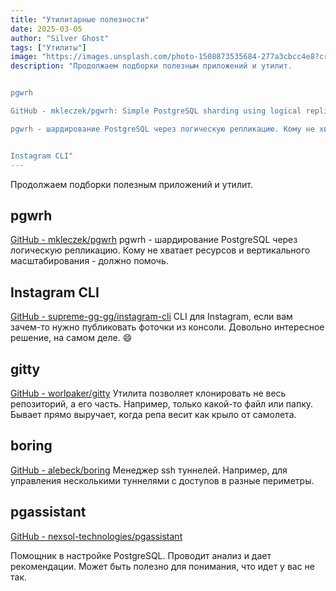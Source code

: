 ```yaml
---
title: "Утилитарные полезности"
date: 2025-03-05
author: "Silver Ghost"
tags: ["Утилиты"]
image: "https://images.unsplash.com/photo-1508873535684-277a3cbcc4e8?crop&#x3D;entropy&amp;cs&#x3D;tinysrgb&amp;fit&#x3D;max&amp;fm&#x3D;jpg&amp;ixid&#x3D;M3wxMTc3M3wwfDF8c2VhcmNofDJ8fHRvb2xzfGVufDB8fHx8MTc0MTE4MjI2NHww&amp;ixlib&#x3D;rb-4.0.3&amp;q&#x3D;80&amp;w&#x3D;2000"
description: "Продолжаем подборки полезным приложений и утилит.


pgwrh

GitHub - mkleczek/pgwrh: Simple PostgreSQL sharding using logical replication and postgres_fdwSimple PostgreSQL sharding using logical replication and postgres_fdw - mkleczek/pgwrhGitHubmkleczek

pgwrh - шардирование PostgreSQL через логическую репликацию. Кому не хватает ресурсов и вертикального масштабирования - должно помочь.


Instagram CLI"
---
```


Продолжаем подборки полезным приложений и утилит.

## pgwrh
[GitHub - mkleczek/pgwrh](https://github.com/mkleczek/pgwrh?ref=geeknest.ru)
pgwrh - шардирование PostgreSQL через логическую репликацию. Кому не хватает ресурсов и вертикального масштабирования - должно помочь.

## Instagram CLI
[GitHub - supreme-gg-gg/instagram-cli](https://github.com/supreme-gg-gg/instagram-cli?ref=geeknest.ru)
CLI для Instagram, если вам зачем-то нужно публиковать фоточки из консоли. Довольно интересное решение, на самом деле. 😄

## gitty
[GitHub - worlpaker/gitty](https://github.com/worlpaker/gitty?ref=geeknest.ru)
Утилита позволяет клонировать не весь репозиторий, а его часть. Например, только какой-то файл или папку. Бывает прямо выручает, когда репа весит как крыло от самолета. 

## boring
[GitHub - alebeck/boring](https://github.com/alebeck/boring?ref=geeknest.ru)
Менеджер ssh туннелей. Например, для управления несколькими туннелями с доступов в разные периметры.

## pgassistant
[GitHub - nexsol-technologies/pgassistant](https://github.com/nexsol-technologies/pgassistant?ref=geeknest.ru)

Помощник в настройке PostgreSQL. Проводит анализ и дает рекомендации. Может быть полезно для понимания, что идет у вас не так.